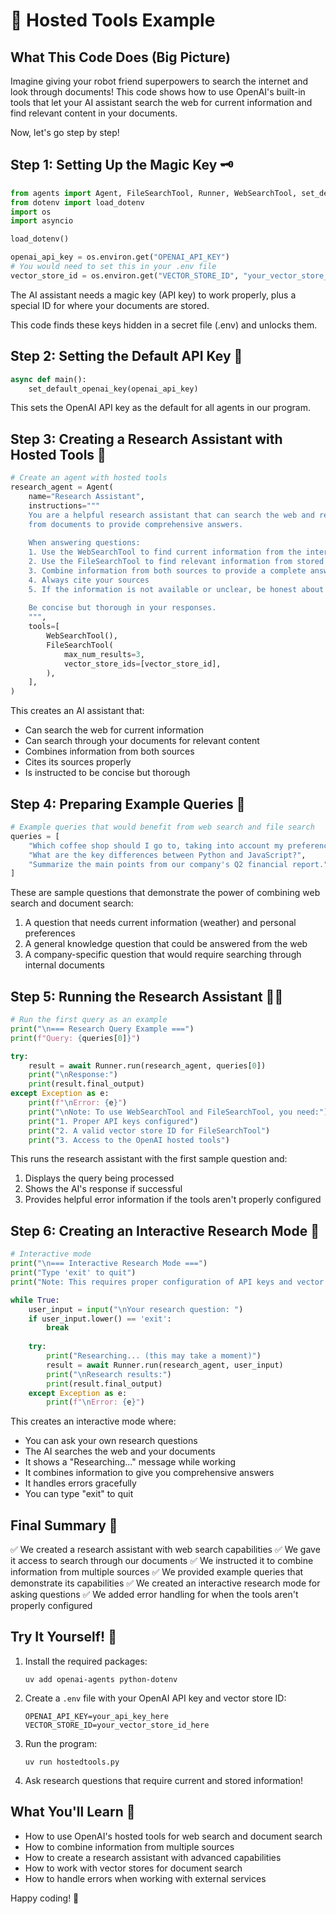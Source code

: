 # 🔧 Hosted Tools Example

## What This Code Does (Big Picture)
Imagine giving your robot friend superpowers to search the internet and look through documents! This code shows how to use OpenAI's built-in tools that let your AI assistant search the web for current information and find relevant content in your documents.

Now, let's go step by step!

## Step 1: Setting Up the Magic Key 🗝️
```python
from agents import Agent, FileSearchTool, Runner, WebSearchTool, set_default_openai_key
from dotenv import load_dotenv
import os
import asyncio

load_dotenv()

openai_api_key = os.environ.get("OPENAI_API_KEY")
# You would need to set this in your .env file
vector_store_id = os.environ.get("VECTOR_STORE_ID", "your_vector_store_id_here")
```
The AI assistant needs a magic key (API key) to work properly, plus a special ID for where your documents are stored.

This code finds these keys hidden in a secret file (.env) and unlocks them.

## Step 2: Setting the Default API Key 🔑
```python
async def main():
    set_default_openai_key(openai_api_key)
```
This sets the OpenAI API key as the default for all agents in our program.

## Step 3: Creating a Research Assistant with Hosted Tools 🤖
```python
# Create an agent with hosted tools
research_agent = Agent(
    name="Research Assistant",
    instructions="""
    You are a helpful research assistant that can search the web and retrieve information 
    from documents to provide comprehensive answers.
    
    When answering questions:
    1. Use the WebSearchTool to find current information from the internet
    2. Use the FileSearchTool to find relevant information from stored documents
    3. Combine information from both sources to provide a complete answer
    4. Always cite your sources
    5. If the information is not available or unclear, be honest about limitations
    
    Be concise but thorough in your responses.
    """,
    tools=[
        WebSearchTool(),
        FileSearchTool(
            max_num_results=3,
            vector_store_ids=[vector_store_id],
        ),
    ],
)
```
This creates an AI assistant that:
- Can search the web for current information
- Can search through your documents for relevant content
- Combines information from both sources
- Cites its sources properly
- Is instructed to be concise but thorough

## Step 4: Preparing Example Queries 📝
```python
# Example queries that would benefit from web search and file search
queries = [
    "Which coffee shop should I go to, taking into account my preferences and the weather today in SF?",
    "What are the key differences between Python and JavaScript?",
    "Summarize the main points from our company's Q2 financial report."
]
```
These are sample questions that demonstrate the power of combining web search and document search:
1. A question that needs current information (weather) and personal preferences
2. A general knowledge question that could be answered from the web
3. A company-specific question that would require searching through internal documents

## Step 5: Running the Research Assistant 🏃‍♂️
```python
# Run the first query as an example
print("\n=== Research Query Example ===")
print(f"Query: {queries[0]}")

try:
    result = await Runner.run(research_agent, queries[0])
    print("\nResponse:")
    print(result.final_output)
except Exception as e:
    print(f"\nError: {e}")
    print("\nNote: To use WebSearchTool and FileSearchTool, you need:")
    print("1. Proper API keys configured")
    print("2. A valid vector store ID for FileSearchTool")
    print("3. Access to the OpenAI hosted tools")
```
This runs the research assistant with the first sample question and:
1. Displays the query being processed
2. Shows the AI's response if successful
3. Provides helpful error information if the tools aren't properly configured

## Step 6: Creating an Interactive Research Mode 💬
```python
# Interactive mode
print("\n=== Interactive Research Mode ===")
print("Type 'exit' to quit")
print("Note: This requires proper configuration of API keys and vector store IDs")

while True:
    user_input = input("\nYour research question: ")
    if user_input.lower() == 'exit':
        break
    
    try:
        print("Researching... (this may take a moment)")
        result = await Runner.run(research_agent, user_input)
        print("\nResearch results:")
        print(result.final_output)
    except Exception as e:
        print(f"\nError: {e}")
```
This creates an interactive mode where:
- You can ask your own research questions
- The AI searches the web and your documents
- It shows a "Researching..." message while working
- It combines information to give you comprehensive answers
- It handles errors gracefully
- You can type "exit" to quit

## Final Summary 📌
✅ We created a research assistant with web search capabilities
✅ We gave it access to search through our documents
✅ We instructed it to combine information from multiple sources
✅ We provided example queries that demonstrate its capabilities
✅ We created an interactive research mode for asking questions
✅ We added error handling for when the tools aren't properly configured

## Try It Yourself! 🚀
1. Install the required packages:
   ```
   uv add openai-agents python-dotenv
   ```
2. Create a `.env` file with your OpenAI API key and vector store ID:
   ```
   OPENAI_API_KEY=your_api_key_here
   VECTOR_STORE_ID=your_vector_store_id_here
   ```
3. Run the program:
   ```
   uv run hostedtools.py
   ```
4. Ask research questions that require current and stored information!

## What You'll Learn 🧠
- How to use OpenAI's hosted tools for web search and document search
- How to combine information from multiple sources
- How to create a research assistant with advanced capabilities
- How to work with vector stores for document search
- How to handle errors when working with external services

Happy coding! 🎉 
